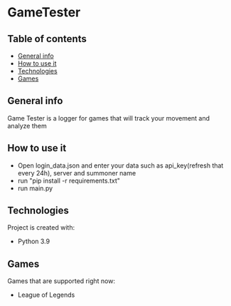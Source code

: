 # GameTester

## Table of contents
* [General info](#general-info)
* [How to use it](#how-to-use-it)
* [Technologies](#technologies)
* [Games](#games)

## General info
Game Tester is a logger for games that will track your movement and analyze them

## How to use it
* Open login_data.json and enter your data such as api_key(refresh that every 24h), server and summoner name
* run "pip install -r requirements.txt"
* run main.py

## Technologies
Project is created with:
* Python 3.9

## Games
Games that are supported right now:
* League of Legends
